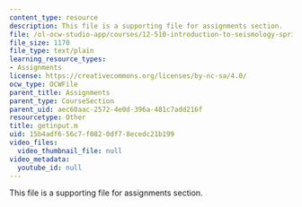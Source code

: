 ```yaml
---
content_type: resource
description: This file is a supporting file for assignments section.
file: /ol-ocw-studio-app/courses/12-510-introduction-to-seismology-spring-2010/15b4adf656c7f0820df78ecedc21b199_getinput.m
file_size: 1170
file_type: text/plain
learning_resource_types:
- Assignments
license: https://creativecommons.org/licenses/by-nc-sa/4.0/
ocw_type: OCWFile
parent_title: Assignments
parent_type: CourseSection
parent_uid: aec60aac-2572-4e0d-396a-481c7add216f
resourcetype: Other
title: getinput.m
uid: 15b4adf6-56c7-f082-0df7-8ecedc21b199
video_files:
  video_thumbnail_file: null
video_metadata:
  youtube_id: null
---
```

This file is a supporting file for assignments section.